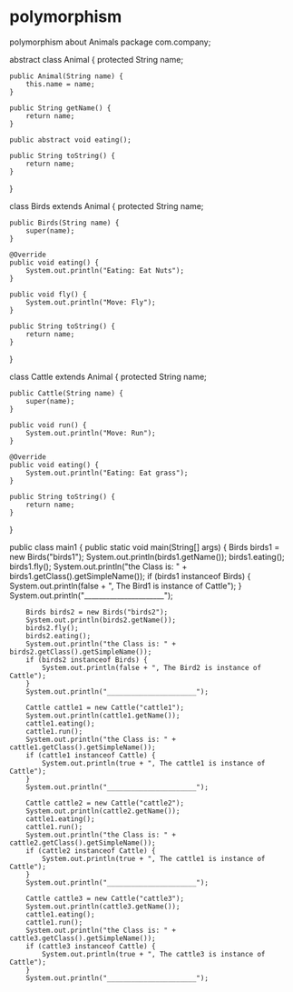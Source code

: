 # polymorphism
polymorphism about Animals
package com.company;

abstract class Animal {
    protected String name;

    public Animal(String name) {
        this.name = name;
    }

    public String getName() {
        return name;
    }

    public abstract void eating();

    public String toString() {
        return name;
    }
}

class Birds extends Animal {
    protected String name;

    public Birds(String name) {
        super(name);
    }

    @Override
    public void eating() {
        System.out.println("Eating: Eat Nuts");
    }

    public void fly() {
        System.out.println("Move: Fly");
    }

    public String toString() {
        return name;
    }
}

class Cattle extends Animal {
    protected String name;

    public Cattle(String name) {
        super(name);
    }

    public void run() {
        System.out.println("Move: Run");
    }

    @Override
    public void eating() {
        System.out.println("Eating: Eat grass");
    }

    public String toString() {
        return name;
    }
}


public class main1 {
    public static void main(String[] args) {
        Birds birds1 = new Birds("birds1");
        System.out.println(birds1.getName());
        birds1.eating();
        birds1.fly();
        System.out.println("the Class is: " + birds1.getClass().getSimpleName());
        if (birds1 instanceof Birds) {
            System.out.println(false + ", The Bird1 is instance of Cattle");
        }
        System.out.println("______________________");

        Birds birds2 = new Birds("birds2");
        System.out.println(birds2.getName());
        birds2.fly();
        birds2.eating();
        System.out.println("the Class is: " + birds2.getClass().getSimpleName());
        if (birds2 instanceof Birds) {
            System.out.println(false + ", The Bird2 is instance of Cattle");
        }
        System.out.println("______________________");

        Cattle cattle1 = new Cattle("cattle1");
        System.out.println(cattle1.getName());
        cattle1.eating();
        cattle1.run();
        System.out.println("the Class is: " + cattle1.getClass().getSimpleName());
        if (cattle1 instanceof Cattle) {
            System.out.println(true + ", The cattle1 is instance of Cattle");
        }
        System.out.println("______________________");

        Cattle cattle2 = new Cattle("cattle2");
        System.out.println(cattle2.getName());
        cattle1.eating();
        cattle1.run();
        System.out.println("the Class is: " + cattle2.getClass().getSimpleName());
        if (cattle2 instanceof Cattle) {
            System.out.println(true + ", The cattle1 is instance of Cattle");
        }
        System.out.println("______________________");

        Cattle cattle3 = new Cattle("cattle3");
        System.out.println(cattle3.getName());
        cattle1.eating();
        cattle1.run();
        System.out.println("the Class is: " + cattle3.getClass().getSimpleName());
        if (cattle3 instanceof Cattle) {
            System.out.println(true + ", The cattle3 is instance of Cattle");
        }
        System.out.println("______________________");
